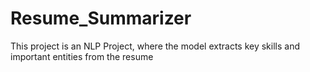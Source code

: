 # Resume_Summarizer
This project is an NLP Project, where the model extracts key skills and important entities from the resume
